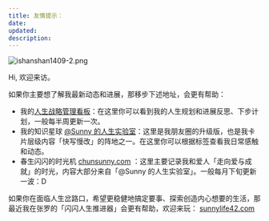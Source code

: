 ```yaml
---
title: 友情提示：
date:
updated:
description:
---
```





![ishanshan1409-2.png](https://cdn.sunnyhuang.net/share/ishanshan1409-2.png?x-oss-process=image/resize,w_400 ':size=100')





Hi, 欢迎来访。



如果你主要想了解我最新动态和进展，那移步下述地址，会更有帮助：

- 我的[人生战略管理看板](https://sunnylife.feishu.cn/wiki/wikcnEy7dsfx0hrcc7RJ123xceg?sheet=hzW9E9&create_from=create_doc_to_wiki)：在这里你可以看到我的人生规划和进展反思、下步计划，一般每半周更新一次。
- 我的知识星球 [@Sunny 的人生实验室](https://t.zsxq.com/Vrzji2B)：这里是我朋友圈的升级版，也是我卡片层级内容「快写慢改」的阵地之一。在这里你可以根据标签查看我日常感触和动态。
- 春生闪闪的时光机 [chunsunny.com](https://chunsunny.com/) ：这里主要记录我和爱人「走向爱与成就」的时光，内容大部分来自「@Sunny 的人生实验室」。一般每月下旬更新一波：D

如果你在面临人生岔路口，希望更稳健地搞定要事、探索创造内心想要的生活，那最近我在张罗的「闪闪人生推进器」会更有帮助，欢迎来玩： [sunnylife42.com](https://sunnylife42.com)
